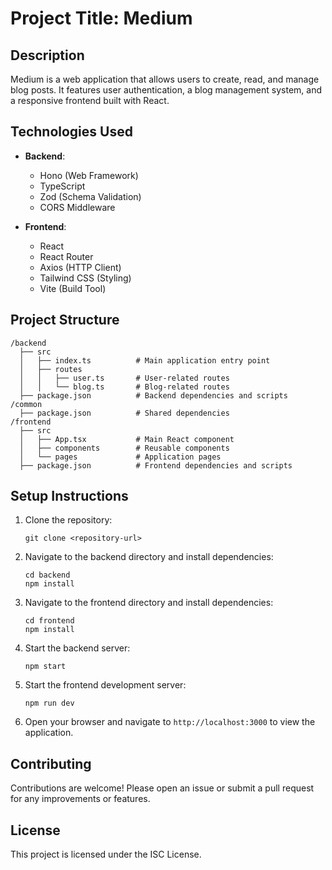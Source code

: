 # Project Title: Medium

## Description
Medium is a web application that allows users to create, read, and manage blog posts. It features user authentication, a blog management system, and a responsive frontend built with React.

## Technologies Used
- **Backend**: 
  - Hono (Web Framework)
  - TypeScript
  - Zod (Schema Validation)
  - CORS Middleware

- **Frontend**: 
  - React
  - React Router
  - Axios (HTTP Client)
  - Tailwind CSS (Styling)
  - Vite (Build Tool)

## Project Structure
```
/backend
  ├── src
  │   ├── index.ts          # Main application entry point
  │   ├── routes
  │   │   ├── user.ts       # User-related routes
  │   │   └── blog.ts       # Blog-related routes
  ├── package.json          # Backend dependencies and scripts
/common
  ├── package.json          # Shared dependencies
/frontend
  ├── src
  │   ├── App.tsx           # Main React component
  │   ├── components        # Reusable components
  │   └── pages             # Application pages
  ├── package.json          # Frontend dependencies and scripts
```

## Setup Instructions
1. Clone the repository:
   ```
   git clone <repository-url>
   ```

2. Navigate to the backend directory and install dependencies:
   ```
   cd backend
   npm install
   ```

3. Navigate to the frontend directory and install dependencies:
   ```
   cd frontend
   npm install
   ```

4. Start the backend server:
   ```
   npm start
   ```

5. Start the frontend development server:
   ```
   npm run dev
   ```

6. Open your browser and navigate to `http://localhost:3000` to view the application.

## Contributing
Contributions are welcome! Please open an issue or submit a pull request for any improvements or features.

## License
This project is licensed under the ISC License.
